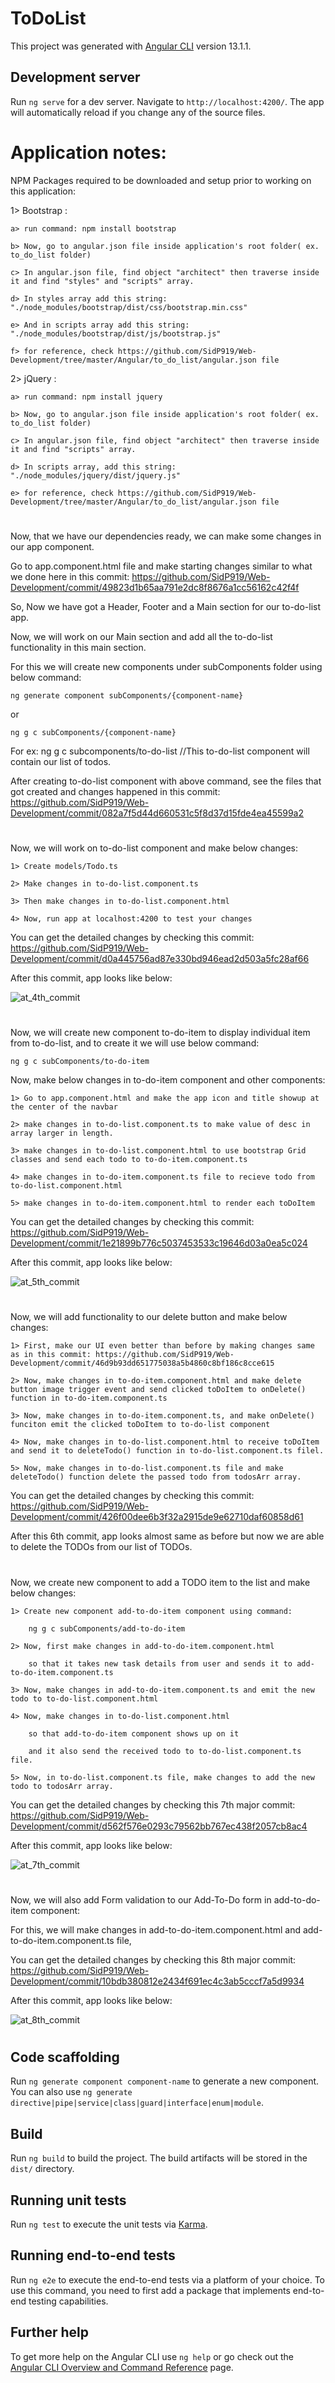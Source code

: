 # ToDoList

This project was generated with [Angular CLI](https://github.com/angular/angular-cli) version 13.1.1.

## Development server

Run `ng serve` for a dev server. Navigate to `http://localhost:4200/`. The app will automatically reload if you change any of the source files.


# Application notes:

NPM Packages required to be downloaded and setup prior to working on this application:

1> Bootstrap :
    
    a> run command: npm install bootstrap
    
    b> Now, go to angular.json file inside application's root folder( ex. to_do_list folder)

    c> In angular.json file, find object "architect" then traverse inside it and find "styles" and "scripts" array.

    d> In styles array add this string: "./node_modules/bootstrap/dist/css/bootstrap.min.css"

    e> And in scripts array add this string: "./node_modules/bootstrap/dist/js/bootstrap.js"

    f> for reference, check https://github.com/SidP919/Web-Development/tree/master/Angular/to_do_list/angular.json file 


2> jQuery :
    
    a> run command: npm install jquery

    b> Now, go to angular.json file inside application's root folder( ex. to_do_list folder)

    c> In angular.json file, find object "architect" then traverse inside it and find "scripts" array.

    d> In scripts array, add this string: "./node_modules/jquery/dist/jquery.js"

    e> for reference, check https://github.com/SidP919/Web-Development/tree/master/Angular/to_do_list/angular.json file

#


Now, that we have our dependencies ready, we can make some changes in our app component. 

Go to app.component.html file and make starting changes similar to what we done here in this commit: https://github.com/SidP919/Web-Development/commit/49823d1b65aa791e2dc8f8676a1cc56162c42f4f

So, Now we have got a Header, Footer and a Main section for our to-do-list app. 

Now, we will work on our Main section and add all the to-do-list functionality in this main section. 

For this we will create new components under subComponents folder using below command:

    ng generate component subComponents/{component-name}

or 

    ng g c subComponents/{component-name}

For ex: ng g c subcomponents/to-do-list         //This to-do-list component will contain our list of todos.

After creating to-do-list component with above command, see the files that got created and changes happened in this commit: https://github.com/SidP919/Web-Development/commit/082a7f5d44d660531c5f8d37d15fde4ea45599a2

#


Now, we will work on to-do-list component and make below changes:
    
    1> Create models/Todo.ts
    
    2> Make changes in to-do-list.component.ts
    
    3> Then make changes in to-do-list.component.html
    
    4> Now, run app at localhost:4200 to test your changes

You can get the detailed changes by checking this commit: https://github.com/SidP919/Web-Development/commit/d0a445756ad87e330bd946ead2d503a5fc28af66

After this commit, app looks like below:

![at_4th_commit](https://github.com/SidP919/Web-Development/blob/master/Angular/to_do_list/src/assets/images/app_screenshots/at_4th_commit.png)


#


Now, we will create new component to-do-item to display individual item from to-do-list, and to create it we will use below command:

    ng g c subComponents/to-do-item

Now, make below changes in to-do-item component and other components:

    1> Go to app.component.html and make the app icon and title showup at the center of the navbar

    2> make changes in to-do-list.component.ts to make value of desc in array larger in length.

    3> make changes in to-do-list.component.html to use bootstrap Grid classes and send each todo to to-do-item.component.ts

    4> make changes in to-do-item.component.ts file to recieve todo from to-do-list.component.html

    5> make changes in to-do-item.component.html to render each toDoItem

You can get the detailed changes by checking this commit: https://github.com/SidP919/Web-Development/commit/1e21899b776c5037453533c19646d03a0ea5c024


After this commit, app looks like below:

![at_5th_commit](https://github.com/SidP919/Web-Development/blob/master/Angular/to_do_list/src/assets/images/app_screenshots/at_5th_commit.png)


#


Now, we will add functionality to our delete button and make below changes:

    1> First, make our UI even better than before by making changes same as in this commit: https://github.com/SidP919/Web-Development/commit/46d9b93dd651775038a5b4860c8bf186c8cce615

    2> Now, make changes in to-do-item.component.html and make delete button image trigger event and send clicked toDoItem to onDelete() function in to-do-item.component.ts

    3> Now, make changes in to-do-item.component.ts, and make onDelete() funciton emit the clicked toDoItem to to-do-list component

    4> Now, make changes in to-do-list.component.html to receive toDoItem and send it to deleteTodo() function in to-do-list.component.ts filel.

    5> Now, make changes in to-do-list.component.ts file and make deleteTodo() function delete the passed todo from todosArr array.

You can get the detailed changes by checking this commit: https://github.com/SidP919/Web-Development/commit/426f00dee6b3f32a2915de9e62710daf60858d61


After this 6th commit, app looks almost same as before but now we are able to delete the TODOs from our list of TODOs.


#


Now, we create new component to add a TODO item to the list and make below changes:

    1> Create new component add-to-do-item component using command:

        ng g c subComponents/add-to-do-item
    
    2> Now, first make changes in add-to-do-item.component.html 
        
        so that it takes new task details from user and sends it to add-to-do-item.component.ts

    3> Now, make changes in add-to-do-item.component.ts and emit the new todo to to-do-list.component.html
    
    4> Now, make changes in to-do-list.component.html 
        
        so that add-to-do-item component shows up on it 
    
        and it also send the received todo to to-do-list.component.ts file.

    5> Now, in to-do-list.component.ts file, make changes to add the new todo to todosArr array.

You can get the detailed changes by checking this 7th major commit: https://github.com/SidP919/Web-Development/commit/d562f576e0293c79562bb767ec438f2057cb8ac4


After this commit, app looks like below:

![at_7th_commit](https://github.com/SidP919/Web-Development/blob/master/Angular/to_do_list/src/assets/images/app_screenshots/at_7th_commit.png)


#


Now, we will also add Form validation to our Add-To-Do form in add-to-do-item component:

For this, we will make changes in add-to-do-item.component.html and add-to-do-item.component.ts file,

You can get the detailed changes by checking this 8th major commit: https://github.com/SidP919/Web-Development/commit/10bdb380812e2434f691ec4c3ab5cccf7a5d9934

After this commit, app looks like below:

![at_8th_commit](https://github.com/SidP919/Web-Development/blob/master/Angular/to_do_list/src/assets/images/app_screenshots/at_8th_commit.png)


#

## Code scaffolding

Run `ng generate component component-name` to generate a new component. You can also use `ng generate directive|pipe|service|class|guard|interface|enum|module`.

## Build

Run `ng build` to build the project. The build artifacts will be stored in the `dist/` directory.

## Running unit tests

Run `ng test` to execute the unit tests via [Karma](https://karma-runner.github.io).

## Running end-to-end tests

Run `ng e2e` to execute the end-to-end tests via a platform of your choice. To use this command, you need to first add a package that implements end-to-end testing capabilities.

## Further help

To get more help on the Angular CLI use `ng help` or go check out the [Angular CLI Overview and Command Reference](https://angular.io/cli) page.

#


